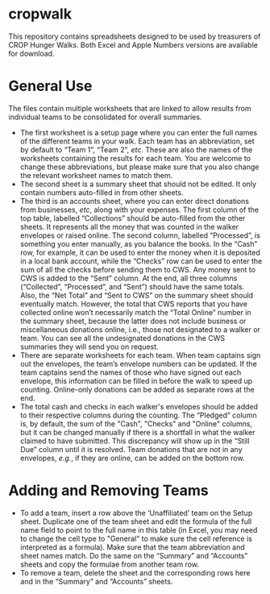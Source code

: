 # cropwalk
This repository contains spreadsheets designed to be used by treasurers of CROP Hunger Walks. Both Excel and Apple Numbers versions are available for download.

General Use
===========
The files contain multiple worksheets that are linked to allow results from individual teams to be consolidated for overall summaries.
* The first worksheet is a setup page where you can enter the full names of the different teams in your walk. Each team has an abbreviation, set by default to “Team 1”, “Team 2”, *etc*. These are also the names of the worksheets containing the results for each team. You are welcome to change these abbreviations, but please make sure that you also change the relevant worksheet names to match them. 
* The second sheet is a summary sheet that should not be edited. It only contain numbers auto-filled in from other sheets.
* The third is an accounts sheet, where you can enter direct donations from businesses, *etc*, along with your expenses. The first column of the top table, labelled “Collections” should be auto-filled from the other sheets. It represents all the money that was counted in the walker envelopes or raised online. The second column, labelled “Processed”, is something you enter manually, as you balance the books. In the “Cash” row, for example, it can be used to enter the money when it is deposited in a local bank account, while the “Checks” row can be used to enter the sum of all the checks before sending them to CWS. Any money sent to CWS is added to the “Sent” column. At the end, all three columns (“Collected”, “Processed”, and “Sent”) should have the same totals. Also, the “Net Total” and “Sent to CWS” on the summary sheet should eventually match. However, the total that CWS reports that you have collected online won’t necessarily match the “Total Online” number in the summary sheet, because the latter does not include business or miscellaneous donations online, i.e., those not designated to a walker or team. You can see all the undesignated donations in the CWS summaries they will send you on request.
* There are separate worksheets for each team. When team captains sign out the envelopes, the team’s envelope numbers can be updated. If  the team captains send the names of those who have signed out each envelope, this information can be filled in before the walk to speed up counting. Online-only donations can be added as separate rows at the end. 
* The total cash and checks in each walker's envelopes should be added to their respective columns during the counting. The “Pledged” column is, by default, the sum of the "Cash", "Checks" and "Online" columns, but it can be changed manually if there is a shortfall in what the walker claimed to have submitted. This discrepancy will show up in the “Still Due” column until it is resolved. Team donations that are not in any envelopes, *e.g.*, if they are online, can be added on the bottom row.

Adding and Removing Teams
=========================
* To add a team, insert a row above the ‘Unaffiliated’ team on the Setup sheet. Duplicate one of the team sheet and edit the formula of the full name field to point to the full name in this table (in Excel, you may need to change the cell type to "General" to make sure the cell reference is interpreted as a formula). Make sure that the team abbreviation and sheet names match. Do the same on the “Summary” and “Accounts” sheets and copy the formulae from another team row. 
* To remove a team, delete the sheet and the corresponding rows here and in the “Summary” and “Accounts” sheets.
